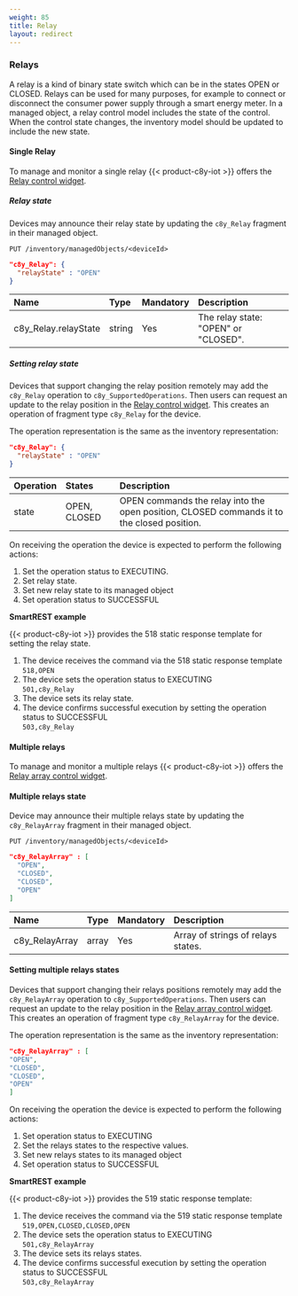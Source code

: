 ```yaml
---
weight: 85
title: Relay
layout: redirect
---
```


### Relays

A relay is a kind of binary state switch which can be in the states OPEN or CLOSED. Relays can be used for many purposes, for example to connect or disconnect the consumer power supply through a smart energy meter.
In a managed object, a relay control model includes the state of the control. When the control state changes, the inventory model should be updated to include the new state.

#### Single Relay

To manage and monitor a single relay {{< product-c8y-iot >}} offers the [Relay control widget](/users-guide/cockpit#relay-control).

##### Relay state

Devices may announce their relay state by updating the `c8y_Relay` fragment in their managed object.

```http
PUT /inventory/managedObjects/<deviceId>
```
```json
"c8y_Relay": {
  "relayState" : "OPEN"
}
```

|Name|Type|Mandatory|Description|
|:---|:---|:--------|:----------|
|c8y_Relay.relayState|string|Yes|The relay state: "OPEN" or "CLOSED".|

##### Setting relay state

Devices that support changing the relay position remotely may add the `c8y_Relay` operation to `c8y_SupportedOperations`. Then users can request an update to the relay position in the [Relay control widget](/users-guide/cockpit#relay-control). This creates an operation of fragment type `c8y_Relay` for the device.

The operation representation is the same as the inventory representation:

```json
"c8y_Relay": {
  "relayState" : "OPEN"
}
```

|Operation|States|Description|
|:--------|:-----|:----------|
|state|OPEN, CLOSED|OPEN commands the relay into the open position, CLOSED commands it to the closed position.|

On receiving the operation the device is expected to perform the following actions:

1. Set the operation status to EXECUTING.
2. Set relay state.
3. Set new relay state to its managed object
4. Set operation status to SUCCESSFUL

**SmartREST example**

{{< product-c8y-iot >}} provides the 518 static response template for setting the relay state.

1. The device receives the command via the 518 static response template<br>
   `518,OPEN`
2. The device sets the operation status to EXECUTING<br>
   `501,c8y_Relay`
3. The device sets its relay state.
4. The device confirms successful execution by setting the operation status to SUCCESSFUL<br>
   `503,c8y_Relay`

#### Multiple relays

To manage and monitor a multiple relays {{< product-c8y-iot >}} offers the [Relay array control widget](/users-guide/cockpit#relay-array-control).


#### Multiple relays state

Device may announce their multiple relays state by updating the `c8y_RelayArray` fragment in their managed object.

```http
PUT /inventory/managedObjects/<deviceId>
```
```json
"c8y_RelayArray" : [
  "OPEN",
  "CLOSED",
  "CLOSED",
  "OPEN"
]
```
|Name|Type|Mandatory|Description|
|:---|:---|:--------|:----------|
|c8y_RelayArray|array|Yes|Array of strings of relays states.|

#### Setting multiple relays states

Devices that support changing their relays positions remotely may add the `c8y_RelayArray` operation to `c8y_SupportedOperations`. Then users can request an update to the relay position in the [Relay array control widget](/users-guide/cockpit#relay-array-control). This creates an operation of fragment type `c8y_RelayArray` for the device.

The operation representation is the same as the inventory representation:

```json
"c8y_RelayArray" : [
"OPEN",
"CLOSED",
"CLOSED",
"OPEN"
]
```

On receiving the operation the device is expected to perform the following actions:

1. Set operation status to EXECUTING
2. Set the relays states to the respective values.
3. Set new relays states to its managed object
4. Set operation status to SUCCESSFUL

**SmartREST example**

{{< product-c8y-iot >}} provides the 519 static response template:

1. The device receives the command via the 519 static response template<br>
   `519,OPEN,CLOSED,CLOSED,OPEN`
2. The device sets the operation status to EXECUTING<br>
   `501,c8y_RelayArray`
3. The device sets its relays states.
4. The device confirms successful execution by setting the operation status to SUCCESSFUL<br>
   `503,c8y_RelayArray`
